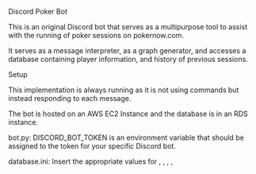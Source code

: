 Discord Poker Bot

This is an original Discord bot that serves as a multipurpose tool to assist with the running of poker sessions on pokernow.com.

It serves as a message interpreter, as a graph generator, and accesses a database containing player information, and history of previous sessions.


Setup

This implementation is always running as it is not using commands but instead responding to each message.

The bot is hosted on an AWS EC2 Instance and the database is in an RDS instance.

bot.py:
DISCORD_BOT_TOKEN is an environment variable that should be assigned to the token for your specific Discord bot.

database.ini:
Insert the appropriate values for <endpoint>, <port>, <username>, <password>, <database>
